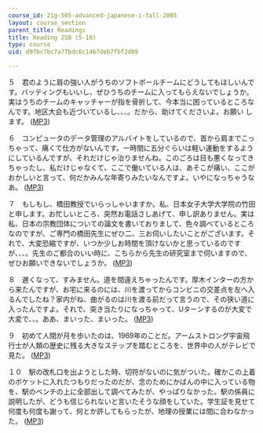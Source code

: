 ```yaml
---
course_id: 21g-505-advanced-japanese-i-fall-2005
layout: course_section
parent_title: Readings
title: Reading 25B (5-10)
type: course
uid: d97bc7bc7a77bdc6c1467deb7fbf2d89

---
```


５　君のように肩の強い人がうちのソフトボールチームにどうしてもほしいんです。バッティングもいいし、ぜひうちのチームに入ってもらえないでしょうか。実はうちのチームのキャッチャーが指を骨折して、今本当に困っているところなんです。地区大会も近づいているし、、、。だから、助けてくださいよ。お願い します。 ([MP3](/ans7870/21f/21f.505/f05/audio/Lesson25B-5.mp3))

６　コンピュータのデータ管理のアルバイトをしているので、首から肩までこっちゃって、痛くて仕方がないんです。一時間に五分ぐらいは軽い運動をするようにしているんですが、それだけじゃ治りませんね。このごろは目も悪くなってきちゃったし、私だけじゃなくて、ここで働いている人は、あそこが痛い、ここが おかしいと言って、何だかみんな年寄りみたいなんですよ。いやになっちゃうなあ。 ([MP3](/ans7870/21f/21f.505/f05/audio/Lesson25B-6.mp3))

７　もしもし、橋田教授でいらっしゃいますか。私、日本女子大学大学院の竹田と申します。お忙しいところ、突然お電話さしあげて、申し訳ありません。実は私、日本の宗教団体についての論文を書いておりまして、色々調べているところなのですが、ご専門の橋田先生にぜひ二、三お伺いしたいことがございます。そ れで、大変恐縮ですが、いつか少しお時間を頂けないかと思っているのですが、、、。先生のご都合のいい時に、こちらから先生の研究室まで伺いますので、ぜひお願いできないでしょうか。 ([MP3](/ans7870/21f/21f.505/f05/audio/Lesson25B-7.mp3))

８　遅くなって、すみません。道を間違えちゃったんです。厚木インターの方から来たんですが、お宅に来るのには、川を渡ってからコンビニの交差点を左へ入るんでしたね？家内がね、曲がるのは川を渡る前だって言うので、その狭い道に入ったんですよ。それで、突き当たりになっちゃって、Uターンするのが大変で大変で、、。ああ、まいった、まいった。 ([MP3](/ans7870/21f/21f.505/f05/audio/Lesson25B-8.mp3))

９　初めて人間が月を歩いたのは、1969年のことだ。アームストロング宇宙飛行士が人類の歴史に残る大きなステップを踏むところを、世界中の人がテレビで見た。 ([MP3](/ans7870/21f/21f.505/f05/audio/Lesson25B-9.mp3))

１０　駅の改札口を出ようとした時、切符がないのに気がついた。確かこの上着のポケットに入れたつもりだったのだが、念のためにかばんの中に入っている物を、駅のベンチの上に全部出して調べてみたが、やっぱりなかった。駅の係員に説明したが、どうも信じられないと言いたそうな顔をしていた。学生証を見せて 何度も何度も謝って、何とか許してもらったが、地理の授業には間に合わなかった。 ([MP3](/ans7870/21f/21f.505/f05/audio/Lesson25B-10.mp3))